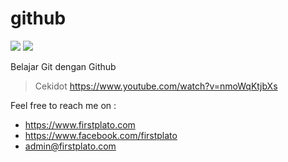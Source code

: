 # github

<img src="https://img.shields.io/github/license/ipang-dwi/xdesktop.svg" /> <img src="https://img.shields.io/badge/lab-firstplato.com-red.svg" />

Belajar Git dengan Github

> Cekidot https://www.youtube.com/watch?v=nmoWqKtjbXs

Feel free to reach me on :
- https://www.firstplato.com
- https://www.facebook.com/firstplato
- admin@firstplato.com

